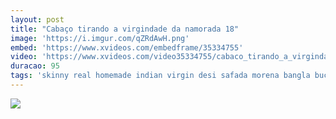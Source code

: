 ```yaml
---
layout: post
title: "Cabaço tirando a virgindade da namorada 18"
image: 'https://i.imgur.com/qZRdAwH.png'
embed: 'https://www.xvideos.com/embedframe/35334755'
video: 'https://www.xvideos.com/video35334755/cabaco_tirando_a_virgindade_da_namorada_18_'
duracao: 95
tags: 'skinny real homemade indian virgin desi safada morena bangla bucetinha namorada virgem magrinha peitinhos piranha chudai bucetao lisinha caiu-na-net sexo-amador'
---
```

<a href="{{ page.url | prepend: site.baseurl | prepend: site.url }}"><img src="{{ page.image }}" /></a>
